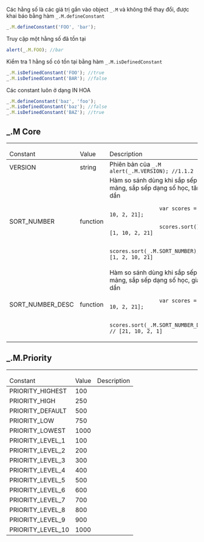 Các hằng số là các giá trị gắn vào object `_.M` và không thể thay đổi, được khai báo bằng hàm `_.M.defineConstant`

```js
_.M.defineConstant('FOO', 'bar');
```
Truy cập một hằng số đã tồn tại

```js
alert(_.M.FOO); //bar
```

Kiểm tra 1 hằng số có tồn tại bằng hàm `_.M.isDefinedConstant`

```js
_.M.isDefinedConstant('FOO'); //true
_.M.isDefinedConstant('BAR'); //false
```

Các constant luôn ở dạng IN HOA

```js
_.M.defineConstant('baz', 'foo');
_.M.isDefinedConstant('baz'); //false
_.M.isDefinedConstant('BAZ'); //true
```

## _.M Core
-----
<table class="table table-striped">
    <thead>
    <tr>
        <td>Constant</td>
        <td>Value</td>
        <td>Description</td>
    </tr>
    </thead>
    <tbody>
    <tr>
        <td>VERSION</td>
        <td>string</td>
        <td>
            Phiên bản của <code>_.M</code><br>
            <code class="js">alert(_.M.VERSION); //1.1.2</code>
        </td>
    </tr>
    <tr>
        <td>SORT_NUMBER</td>
        <td>function</td>
        <td>
            Hàm so sánh dùng khi sắp sếp mảng, sắp sếp dạng số học, tăng dần <br>
            <code>
                var scores = [1, 10, 2, 21];<br>
                scores.sort(); // [1, 10, 2, 21]<br>
                scores.sort(_.M.SORT_NUMBER); // [1, 2, 10, 21]
            </code>
        </td>
    </tr>
    <tr>
        <td>SORT_NUMBER_DESC</td>
        <td>function</td>
        <td>
            Hàm so sánh dùng khi sắp sếp mảng, sắp sếp dạng số học, giảm dần <br>
            <code>
                var scores = [1, 10, 2, 21];<br>
                scores.sort(_.M.SORT_NUMBER_DESC); // [21, 10, 2, 1]
            </code>
        </td>
    </tr>
    </tbody>
</table>

## _.M.Priority
-----
<table class="table table-striped">
    <thead>
    <tr>
        <td>Constant</td>
        <td>Value</td>
        <td>Description</td>
    </tr>
    </thead>
    <tbody>
    <tr>
        <td>PRIORITY_HIGHEST</td>
        <td>100</td>
        <td></td>
    </tr>
    <tr>
        <td>PRIORITY_HIGH</td>
        <td>250</td>
        <td></td>
    </tr>
    <tr>
        <td>PRIORITY_DEFAULT</td>
        <td>500</td>
        <td></td>
    </tr>
    <tr>
        <td>PRIORITY_LOW</td>
        <td>750</td>
        <td></td>
    </tr>
    <tr>
        <td>PRIORITY_LOWEST</td>
        <td>1000</td>
        <td></td>
    </tr>
    <tr>
        <td>PRIORITY_LEVEL_1</td>
        <td>100</td>
        <td></td>
    </tr>
    <tr>
        <td>PRIORITY_LEVEL_2</td>
        <td>200</td>
        <td></td>
    </tr>
    <tr>
        <td>PRIORITY_LEVEL_3</td>
        <td>300</td>
        <td></td>
    </tr>
    <tr>
        <td>PRIORITY_LEVEL_4</td>
        <td>400</td>
        <td></td>
    </tr>
    <tr>
        <td>PRIORITY_LEVEL_5</td>
        <td>500</td>
        <td></td>
    </tr>
    <tr>
        <td>PRIORITY_LEVEL_6</td>
        <td>600</td>
        <td></td>
    </tr>
    <tr>
        <td>PRIORITY_LEVEL_7</td>
        <td>700</td>
        <td></td>
    </tr>
    <tr>
        <td>PRIORITY_LEVEL_8</td>
        <td>800</td>
        <td></td>
    </tr>
    <tr>
        <td>PRIORITY_LEVEL_9</td>
        <td>900</td>
        <td></td>
    </tr>
    <tr>
        <td>PRIORITY_LEVEL_10</td>
        <td>1000</td>
        <td></td>
    </tr>
    </tbody>
</table>